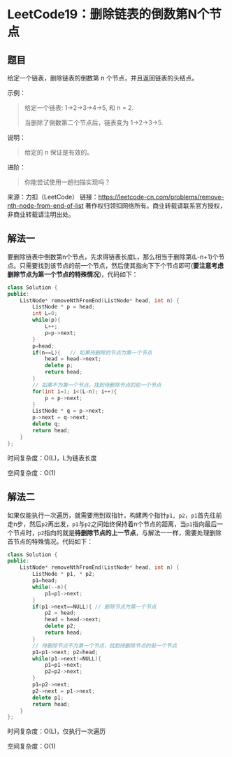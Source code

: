 # LeetCode19：删除链表的倒数第N个节点

## 题目

给定一个链表，删除链表的倒数第 n 个节点，并且返回链表的头结点。

示例：

> 给定一个链表: 1->2->3->4->5, 和 n = 2.
>
> 当删除了倒数第二个节点后，链表变为 1->2->3->5.

说明：

> 给定的 n 保证是有效的。

进阶：

> 你能尝试使用一趟扫描实现吗？

来源：力扣（LeetCode）
链接：https://leetcode-cn.com/problems/remove-nth-node-from-end-of-list
著作权归领扣网络所有。商业转载请联系官方授权，非商业转载请注明出处。

## 解法一

要删除链表中倒数第n个节点，先求得链表长度L，那么相当于删除第(L-n+1)个节点。只需要找到该节点的前一个节点，然后使其指向下下个节点即可(**要注意考虑删除节点为第一个节点的特殊情况**)，代码如下：

```cpp
class Solution {
public:
    ListNode* removeNthFromEnd(ListNode* head, int n) {
        ListNode * p = head;
        int L=0;
        while(p){
            L++;
            p=p->next;
        }
        p=head;
        if(n==L){   // 如果待删除的节点为第一个节点
            head = head->next;
            delete p;
            return head;
        }
        // 如果不为第一个节点，找到待删除节点的前一个节点
        for(int i=1; i<(L-n); i++){
            p = p->next;
        }
        ListNode * q = p->next;
        p->next = q->next;
        delete q;
        return head;
    }
};
```

时间复杂度：O(L)，L为链表长度

空间复杂度：O(1)

## 解法二

如果仅能执行一次遍历，就需要用到双指针，构建两个指针`p1, p2`，`p1`首先往前走n步，然后`p2`再出发，`p1`与`p2`之间始终保持着n个节点的距离，当`p1`指向最后一个节点时，`p2`指向的就是**待删除节点的上一节点**，与解法一一样，需要处理删除首节点的特殊情况。代码如下：

```cpp
class Solution {
public:
    ListNode* removeNthFromEnd(ListNode* head, int n) {
        ListNode * p1, * p2;
        p1=head;
        while(--n){
            p1=p1->next;
        }
        if(p1->next==NULL){ // 删除节点为第一个节点
            p2 = head;
            head = head->next;
            delete p2;
            return head;
        }
        // 待删除节点不为第一个节点，找到待删除节点的前一个节点
        p1=p1->next; p2=head;
        while(p1->next!=NULL){
            p1=p1->next;
            p2=p2->next;
        }
        p1=p2->next;
        p2->next = p1->next;
        delete p1;
        return head;
    }
};
```

时间复杂度：O(L)，仅执行一次遍历

空间复杂度：O(1)